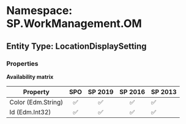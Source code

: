# Namespace: SP.WorkManagement.OM

## Entity Type: LocationDisplaySetting

### Properties

**Availability matrix**

Property | SPO | SP 2019 | SP 2016 | SP 2013
----------|:---:|:-------:|:-------:|:-------
Color (Edm.String) | ✅ | ✅ | ✅ | ✅
Id (Edm.Int32) | ✅ | ✅ | ✅ | ✅

